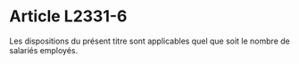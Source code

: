 # Article L2331-6

Les dispositions du présent titre sont applicables quel que soit le nombre de salariés employés.
